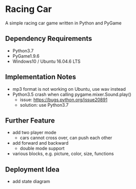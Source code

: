 # Racing Car
A simple racing car game written in Python and PyGame

## Dependency Requirements
- Python3.7
- PyGame1.9.6
- Windows10 / Ubuntu 16.04.6 LTS

## Implementation Notes
- mp3 format is not working on Ubuntu, use wav instead
- Python3.5 crash when calling pygame.mixer.Sound.play()
    - issue: https://bugs.python.org/issue20891
    - solution: use Python3.7

## Further Feature
- add two player mode
    - cars cannot cross over, can push each other
- add forward and backward
    - double mode support
- various blocks, e.g. picture, color, size, functions

## Deployment Idea
- add state diagram

